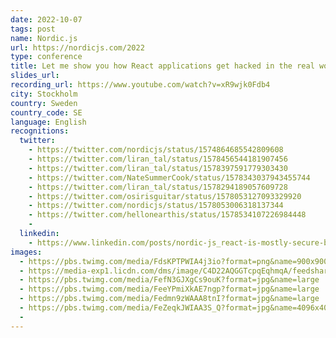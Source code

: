 ```yaml
---
date: 2022-10-07
tags: post
name: Nordic.js
url: https://nordicjs.com/2022
type: conference
title: Let me show you how React applications get hacked in the real world
slides_url:
recording_url: https://www.youtube.com/watch?v=xR9wjk0Fdb4
city: Stockholm
country: Sweden
country_code: SE
language: English
recognitions:
  twitter:
    - https://twitter.com/nordicjs/status/1574864685542809608
    - https://twitter.com/liran_tal/status/1578456544181907456
    - https://twitter.com/liran_tal/status/1578397591779303430
    - https://twitter.com/NateSummerCook/status/1578343037943455744
    - https://twitter.com/liran_tal/status/1578294189057609728
    - https://twitter.com/osirisguitar/status/1578053127093329920
    - https://twitter.com/nordicjs/status/1578053006318137344
    - https://twitter.com/hellonearthis/status/1578534107226984448
    - 
  linkedin:
    - https://www.linkedin.com/posts/nordic-js_react-is-mostly-secure-by-default-but-liran-activity-6983819117237538816-n6dz?utm_source=share&utm_medium=member_desktop
images:
  - https://pbs.twimg.com/media/FdsKPTPWIA4j3io?format=png&name=900x900
  - https://media-exp1.licdn.com/dms/image/C4D22AQGGTcpqEqhmqA/feedshare-shrink_2048_1536/0/1665072229668?e=1668643200&v=beta&t=fMGHbAJ2aqQQ1CcJEvwPj-393bPIdwbuGYYS4eDaurM
  - https://pbs.twimg.com/media/FefN3GJXgCs9ouK?format=jpg&name=large
  - https://pbs.twimg.com/media/FeeYPmiXkAE7ngp?format=jpg&name=large
  - https://pbs.twimg.com/media/Fedmn9zWAAA8tnI?format=jpg&name=large
  - https://pbs.twimg.com/media/FeZeqkJWIAA3S_Q?format=jpg&name=4096x4096
  - 
---
```

